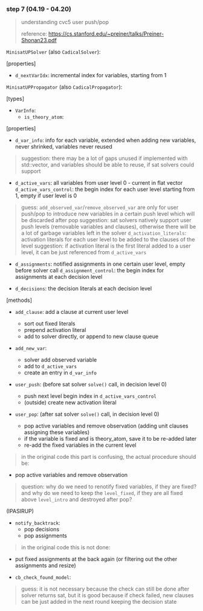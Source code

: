 ### step 7 (04.19 - 04.20)

> understanding cvc5 user push/pop
> 
> reference: https://cs.stanford.edu/~preiner/talks/Preiner-Shonan23.pdf


`MinisatUPSolver` (also `CadicalSolver`):

[properties]

- `d_nextVarIdx`: incremental index for variables, starting from 1


`MinisatUPPropagator` (also `CadicalPropagator`):

[types]

- `VarInfo`:
  - `is_theory_atom`: 

[properties]

- `d_var_info`: info for each variable, extended when adding new variables, never shrinked, variables never reused
> suggestion: there may be a lot of gaps unused if implemented with std::vector, and variables should be able to reuse, if sat solvers could support

- `d_active_vars`: all variables from user level 0 - current in flat vector
  `d_active_vars_control`: the begin index for each user level starting from 1, empty if user level is 0
> guess: `add_observed_var`/`remove_observed_var` are only for user push/pop to introduce new variables in a certain push level which will be discarded after pop
> suggestion: sat solvers natively support user push levels (removable variables and clauses), otherwise there will be a lot of garbage variables left in the solver
  `d_activation_literals`: activation literals for each user level to be added to the clauses of the level
> suggestion: if activation literal is the first literal added to a user level, it can be just referenced from `d_active_vars`

- `d_assignments`: notified assignments in one certain user level, empty before solver call
  `d_assignment_control`: the begin index for assignments at each decision level

- `d_decisions`: the decision literals at each decision level

[methods]

- `add_clause`: add a clause at current user level
  - sort out fixed literals
  - prepend activation literal
  - add to solver directly, or append to new clause queue

- `add_new_var`:
  - solver add observed variable
  - add to `d_active_vars`
  - create an entry in `d_var_info`

- `user_push`: (before sat solver `solve()` call, in decision level 0)
  - push next level begin index in `d_active_vars_control`
  - (outside) create new activation literal

- `user_pop`: (after sat solver `solve()` call, in decision level 0)
  - pop active variables and remove observation (adding unit clauses assigning these variables)
  - if the variable is fixed and is theory_atom, save it to be re-added later
  - re-add the fixed variables in the current level
> in the original code this part is confusing, the actual procedure should be:
  - pop active variables and remove observation
> question: why do we need to renotify fixed variables, if they are fixed? and why do we need to keep the `level_fixed`, if they are all fixed above `level_intro` and destroyed after pop?

(IPASIRUP)

- `notify_backtrack`:
  - pop decisions
  - pop assignments
> in the original code this is not done:
  - put fixed assignments at the back again (or filtering out the other assignments and resize)

- `cb_check_found_model`:
> guess: it is not necessary because the check can still be done after solver returns sat, but it is good because if check failed, new clauses can be just added in the next round keeping the decision state
